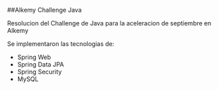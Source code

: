 ##Alkemy Challenge Java

Resolucion del Challenge de Java para la aceleracion de septiembre en Alkemy

Se implementaron las tecnologias de:

- Spring Web
- Spring Data JPA
- Spring Security
- MySQL
